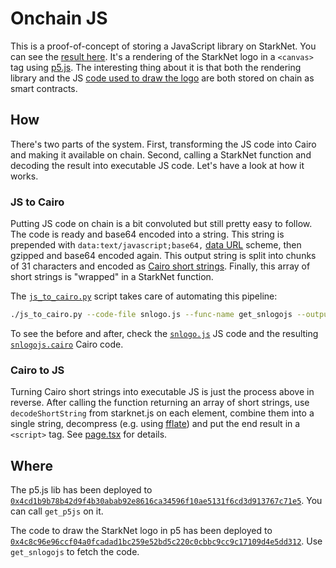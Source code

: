 # Onchain JS

This is a proof-of-concept of storing a JavaScript library on StarkNet. You can see the [result here](https://onchain-js.vercel.app/). It's a rendering of the StarkNet logo in a `<canvas>` tag using [p5.js](https://p5js.org/). The interesting thing about it is that both the rendering library and the JS [code used to draw the logo](./snlogo.js) are both stored on chain as smart contracts.

## How

There's two parts of the system. First, transforming the JS code into Cairo and making it available on chain. Second, calling a StarkNet function and decoding the result into executable JS code. Let's have a look at how it works.

### JS to Cairo

Putting JS code on chain is a bit convoluted but still pretty easy to follow. The code is ready and base64 encoded into a string. This string is prepended with `data:text/javascript;base64,` [data URL](https://developer.mozilla.org/en-US/docs/Web/HTTP/Basics_of_HTTP/Data_URLs) scheme, then gzipped and base64 encoded again. This output string is split into chunks of 31 characters and encoded as [Cairo short strings](https://www.cairo-lang.org/docs/how_cairo_works/consts.html?short-string-literals#short-string-literals). Finally, this array of short strings is "wrapped" in a StarkNet function.

The [`js_to_cairo.py`](./js_to_cairo.py) script takes care of automating this pipeline:

```sh
./js_to_cairo.py --code-file snlogo.js --func-name get_snlogojs --output-file snlogojs.cairo
```

To see the before and after, check the [`snlogo.js`](./snlogo.js) JS code and the resulting [`snlogojs.cairo`](./snlogojs.cairo) Cairo code.

### Cairo to JS

Turning Cairo short strings into executable JS is just the process above in reverse. After calling the function returning an array of short strings, use `decodeShortString` from starknet.js on each element, combine them into a single string, decompress (e.g. using [fflate](https://github.com/101arrowz/fflate)) and put the end result in a `<script>` tag. See [page.tsx](./app/app/page.tsx) for details.

## Where

The p5.js lib has been deployed to [`0x4cd1b9b78b42d9f4b30abab92e8616ca34596f10ae5131f6cd3d913767c71e5`]( `https://testnet.starkscan.co/contract/0x04cd1b9b78b42d9f4b30abab92e8616ca34596f10ae5131f6cd3d913767c71e5`). You can call `get_p5js` on it.

The code to draw the StarkNet logo in p5 has been deployed to [`0x4c8c96e96ccf04a0fcadad1bc259e52bd5c220c0cbbc9cc9c17109d4e5dd312`](https://testnet.starkscan.co/contract/0x4c8c96e96ccf04a0fcadad1bc259e52bd5c220c0cbbc9cc9c17109d4e5dd312). Use `get_snlogojs` to fetch the code.
